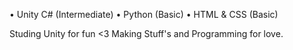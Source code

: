 • Unity C# (Intermediate)
• Python (Basic)
• HTML & CSS (Basic)

Studing Unity for fun <3 
Making Stuff's and Programming for love.
